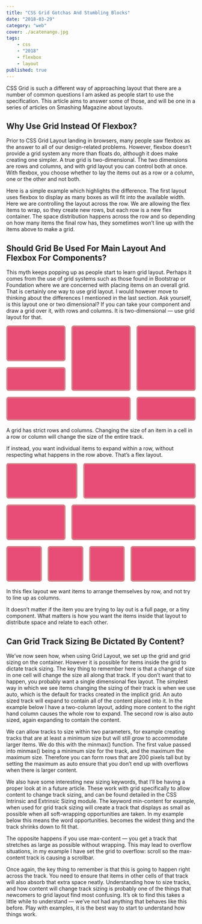 ```yaml
---
title: "CSS Grid Gotchas And Stumbling Blocks"
date: "2018-03-29"
category: "web"
cover: ./acatenango.jpg
tags:
    - css
    - "2018"
    - flexbox
    - layout
published: true
---
```


CSS Grid is such a different way of approaching layout that there are a number of common questions I am asked as people start to use the specification. This article aims to answer some of those, and will be one in a series of articles on Smashing Magazine about layouts.

## Why Use Grid Instead Of Flexbox?

Prior to CSS Grid Layout landing in browsers, many people saw flexbox as the answer to all of our design-related problems. However, flexbox doesn’t provide a grid system any more than floats do, although it does make creating one simpler. A true grid is two-dimensional. The two dimensions are rows and columns, and with grid layout you can control both at once. With flexbox, you choose whether to lay the items out as a row or a column, one or the other and not both.

Here is a simple example which highlights the difference. The first layout uses flexbox to display as many boxes as will fit into the available width. Here we are controlling the layout across the row. We are allowing the flex items to wrap, so they create new rows, but each row is a new flex container. The space distribution happens across the row and so depending on how many items the final row has, they sometimes won’t line up with the items above to make a grid.

## Should Grid Be Used For Main Layout And Flexbox For Components?

This myth keeps popping up as people start to learn grid layout. Perhaps it comes from the use of grid systems such as those found in Bootstrap or Foundation where we are concerned with placing items on an overall grid. That is certainly one way to use grid layout. I would however move to thinking about the differences I mentioned in the last section. Ask yourself, is this layout one or two dimensional?
If you can take your component and draw a grid over it, with rows and columns. It is two-dimensional — use grid layout for that.

<div class='caption'>

![A grid has strict rows and columns](./grid-preview-opt-1.jpg "A grid")
<p class='caption__text'>
    A grid has strict rows and columns. Changing the size of an item in a cell in a row or column will change the size of the entire track.
</p>
</div>

If instead, you want individual items to expand within a row, without respecting what happens in the row above. That’s a flex layout.

<div class='caption'>

![flex-preview](./flex-preview-opt.jpg "Flex")
<p class='caption__text'>
    In this flex layout we want items to arrange themselves by row, and not try to line up as columns.
</p>
</div>
It doesn’t matter if the item you are trying to lay out is a full page, or a tiny component. What matters is how you want the items inside that layout to distribute space and relate to each other.

## Can Grid Track Sizing Be Dictated By Content?

We’ve now seen how, when using Grid Layout, we set up the grid and grid sizing on the container. However it is possible for items inside the grid to dictate track sizing. The key thing to remember here is that a change of size in one cell will change the size all along that track. If you don’t want that to happen, you probably want a single dimensional flex layout.
The simplest way in which we see items changing the sizing of their track is when we use auto, which is the default for tracks created in the implicit grid. An auto sized track will expand to contain all of the content placed into it. In the example below I have a two-column layout, adding more content to the right hand column causes the whole row to expand. The second row is also auto sized, again expanding to contain the content.

We can allow tracks to size within two parameters, for example creating tracks that are at least a minimum size but will still grow to accommodate larger items. We do this with the minmax() function. The first value passed into minmax() being a minimum size for the track, and the maximum the maximum size. Therefore you can form rows that are 200 pixels tall but by setting the maximum as auto ensure that you don’t end up with overflows when there is larger content.

We also have some interesting new sizing keywords, that I’ll be having a proper look at in a future article. These work with grid specifically to allow content to change track sizing, and can be found detailed in the CSS Intrinsic and Extrinsic Sizing module. The keyword min-content for example, when used for grid track sizing will create a track that displays as small as possible when all soft-wrapping opportunities are taken.
In my example below this means the word opportunities. becomes the widest thing and the track shrinks down to fit that.

The opposite happens if you use max-content — you get a track that stretches as large as possible without wrapping. This may lead to overflow situations, in my example I have set the grid to overflow: scroll so the max-content track is causing a scrollbar.

Once again, the key thing to remember is that this is going to happen right across the track. You need to ensure that items in other cells of that track will also absorb that extra space neatly.
Understanding how to size tracks, and how content will change track sizing is probably one of the things that newcomers to grid layout find most confusing. It’s ok to find this takes a little while to understand — we’ve not had anything that behaves like this before. Play with examples, it is the best way to start to understand how things work.